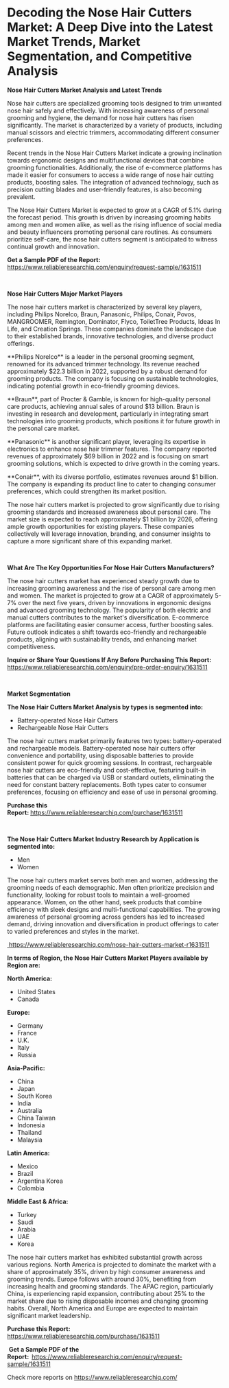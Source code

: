 <p><h1>Decoding the Nose Hair Cutters Market: A Deep Dive into the Latest Market Trends, Market Segmentation, and Competitive Analysis</h1></p><p><strong>Nose Hair Cutters Market Analysis and Latest Trends</strong></p>
<p><p>Nose hair cutters are specialized grooming tools designed to trim unwanted nose hair safely and effectively. With increasing awareness of personal grooming and hygiene, the demand for nose hair cutters has risen significantly. The market is characterized by a variety of products, including manual scissors and electric trimmers, accommodating different consumer preferences. </p><p>Recent trends in the Nose Hair Cutters Market indicate a growing inclination towards ergonomic designs and multifunctional devices that combine grooming functionalities. Additionally, the rise of e-commerce platforms has made it easier for consumers to access a wide range of nose hair cutting products, boosting sales. The integration of advanced technology, such as precision cutting blades and user-friendly features, is also becoming prevalent.</p><p>The Nose Hair Cutters Market is expected to grow at a CAGR of 5.1% during the forecast period. This growth is driven by increasing grooming habits among men and women alike, as well as the rising influence of social media and beauty influencers promoting personal care routines. As consumers prioritize self-care, the nose hair cutters segment is anticipated to witness continual growth and innovation.</p></p>
<p><strong>Get a Sample PDF of the Report:&nbsp;</strong> <a href="https://www.reliableresearchiq.com/enquiry/request-sample/1631511?utm_campaign=2267&utm_medium=2&utm_source=Github&utm_content=ia&utm_term=08022025&utm_id=nose-hair-cutters">https://www.reliableresearchiq.com/enquiry/request-sample/1631511</a></p>
<p>&nbsp;</p>
<p><strong>Nose Hair Cutters Major Market Players</strong></p>
<p><p>The nose hair cutters market is characterized by several key players, including Philips Norelco, Braun, Panasonic, Philips, Conair, Povos, MANGROOMER, Remington, Dominator, Flyco, ToiletTree Products, Ideas In Life, and Creation Springs. These companies dominate the landscape due to their established brands, innovative technologies, and diverse product offerings.</p><p>**Philips Norelco** is a leader in the personal grooming segment, renowned for its advanced trimmer technology. Its revenue reached approximately $22.3 billion in 2022, supported by a robust demand for grooming products. The company is focusing on sustainable technologies, indicating potential growth in eco-friendly grooming devices.</p><p>**Braun**, part of Procter & Gamble, is known for high-quality personal care products, achieving annual sales of around $13 billion. Braun is investing in research and development, particularly in integrating smart technologies into grooming products, which positions it for future growth in the personal care market.</p><p>**Panasonic** is another significant player, leveraging its expertise in electronics to enhance nose hair trimmer features. The company reported revenues of approximately $69 billion in 2022 and is focusing on smart grooming solutions, which is expected to drive growth in the coming years.</p><p>**Conair**, with its diverse portfolio, estimates revenues around $1 billion. The company is expanding its product line to cater to changing consumer preferences, which could strengthen its market position.</p><p>The nose hair cutters market is projected to grow significantly due to rising grooming standards and increased awareness about personal care. The market size is expected to reach approximately $1 billion by 2026, offering ample growth opportunities for existing players. These companies collectively will leverage innovation, branding, and consumer insights to capture a more significant share of this expanding market.</p></p>
<p>&nbsp;</p>
<p><strong>What Are The Key Opportunities For Nose Hair Cutters Manufacturers?</strong></p>
<p><p>The nose hair cutters market has experienced steady growth due to increasing grooming awareness and the rise of personal care among men and women. The market is projected to grow at a CAGR of approximately 5-7% over the next five years, driven by innovations in ergonomic designs and advanced grooming technology. The popularity of both electric and manual cutters contributes to the market's diversification. E-commerce platforms are facilitating easier consumer access, further boosting sales. Future outlook indicates a shift towards eco-friendly and rechargeable products, aligning with sustainability trends, and enhancing market competitiveness.</p></p>
<p><strong>Inquire or Share Your Questions If Any Before Purchasing This Report:</strong> <a href="https://www.reliableresearchiq.com/enquiry/pre-order-enquiry/1631511?utm_campaign=2267&utm_medium=2&utm_source=Github&utm_content=ia&utm_term=08022025&utm_id=nose-hair-cutters">https://www.reliableresearchiq.com/enquiry/pre-order-enquiry/1631511</a></p>
<p>&nbsp;</p>
<p><strong>Market Segmentation</strong></p>
<p><strong>The Nose Hair Cutters Market Analysis by types is segmented into:</strong></p>
<p><ul><li>Battery-operated Nose Hair Cutters</li><li>Rechargeable Nose Hair Cutters</li></ul></p>
<p><p>The nose hair cutters market primarily features two types: battery-operated and rechargeable models. Battery-operated nose hair cutters offer convenience and portability, using disposable batteries to provide consistent power for quick grooming sessions. In contrast, rechargeable nose hair cutters are eco-friendly and cost-effective, featuring built-in batteries that can be charged via USB or standard outlets, eliminating the need for constant battery replacements. Both types cater to consumer preferences, focusing on efficiency and ease of use in personal grooming.</p></p>
<p><strong>Purchase this Report:&nbsp;</strong><a href="https://www.reliableresearchiq.com/purchase/1631511?utm_campaign=2267&utm_medium=2&utm_source=Github&utm_content=ia&utm_term=08022025&utm_id=nose-hair-cutters">https://www.reliableresearchiq.com/purchase/1631511</a></p>
<p>&nbsp;</p>
<p><strong>The Nose Hair Cutters Market Industry Research by Application is segmented into:</strong></p>
<p><ul><li>Men</li><li>Women</li></ul></p>
<p><p>The nose hair cutters market serves both men and women, addressing the grooming needs of each demographic. Men often prioritize precision and functionality, looking for robust tools to maintain a well-groomed appearance. Women, on the other hand, seek products that combine efficiency with sleek designs and multi-functional capabilities. The growing awareness of personal grooming across genders has led to increased demand, driving innovation and diversification in product offerings to cater to varied preferences and styles in the market.</p></p>
<p><a href="https://www.reliableresearchiq.com/nose-hair-cutters-market-r1631511?utm_campaign=2267&utm_medium=2&utm_source=Github&utm_content=ia&utm_term=08022025&utm_id=nose-hair-cutters">&nbsp;https://www.reliableresearchiq.com/nose-hair-cutters-market-r1631511</a></p>
<p><strong>In terms of Region, the Nose Hair Cutters Market Players available by Region are:</strong></p>
<p>
    <p> <strong> North America: </strong>
        <ul>
            <li>United States</li>
            <li>Canada</li>
        </ul>
        </p> 
    <p> <strong> Europe: </strong>
        <ul>
            <li>Germany</li>
            <li>France</li>
            <li>U.K.</li>
            <li>Italy</li>
            <li>Russia</li>
        </ul>
        </p> 
    <p> <strong> Asia-Pacific: </strong>
        <ul>
            <li>China</li>
            <li>Japan</li>
            <li>South Korea</li>
            <li>India</li>
            <li>Australia</li>
            <li>China Taiwan</li>
            <li>Indonesia</li>
            <li>Thailand</li>
            <li>Malaysia</li>
        </ul>
        </p> 
    <p> <strong> Latin America: </strong>
        <ul>
            <li>Mexico</li>
            <li>Brazil</li>
            <li>Argentina Korea</li>
            <li>Colombia</li>
        </ul>
        </p> 
    <p> <strong> Middle East & Africa: </strong>
        <ul>
            <li>Turkey</li>
            <li>Saudi</li>
            <li>Arabia</li>
            <li>UAE</li>
            <li>Korea</li>
        </ul>
    </p>
    </p>
<p><p>The nose hair cutters market has exhibited substantial growth across various regions. North America is projected to dominate the market with a share of approximately 35%, driven by high consumer awareness and grooming trends. Europe follows with around 30%, benefiting from increasing health and grooming standards. The APAC region, particularly China, is experiencing rapid expansion, contributing about 25% to the market share due to rising disposable incomes and changing grooming habits. Overall, North America and Europe are expected to maintain significant market leadership.</p></p>
<p><strong>Purchase this Report: </strong><a href="https://www.reliableresearchiq.com/purchase/1631511?utm_campaign=2267&utm_medium=2&utm_source=Github&utm_content=ia&utm_term=08022025&utm_id=nose-hair-cutters">https://www.reliableresearchiq.com/purchase/1631511</a></p>
<p>&nbsp;<strong>Get a Sample PDF of the Report:&nbsp;&nbsp;</strong><a href="https://www.reliableresearchiq.com/enquiry/request-sample/1631511?utm_campaign=2267&utm_medium=2&utm_source=Github&utm_content=ia&utm_term=08022025&utm_id=nose-hair-cutters">https://www.reliableresearchiq.com/enquiry/request-sample/1631511</a></p>
<p><strong></strong></p>
<p>Check more reports on <a href="https://www.reliableresearchiq.com/?utm_campaign=2267&utm_medium=2&utm_source=Github&utm_content=ia&utm_term=08022025&utm_id=nose-hair-cutters">https://www.reliableresearchiq.com/</a></p>